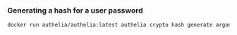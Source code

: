 ### Generating a hash for a user password
```bash
docker run authelia/authelia:latest authelia crypto hash generate argon2 --password 'YOUR PASSWORD HERE'
```

